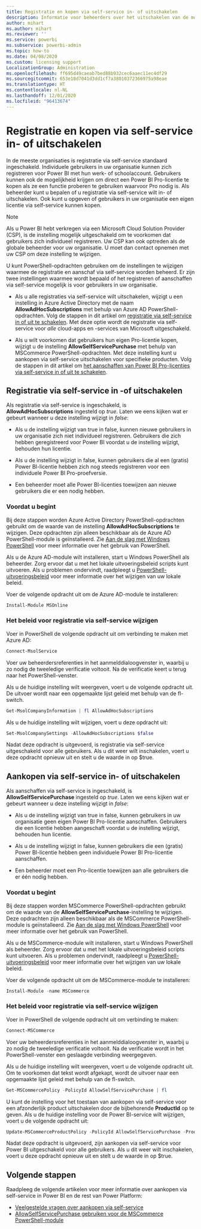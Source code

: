 ```yaml
---
title: Registratie en kopen via self-service in- of uitschakelen
description: Informatie voor beheerders over het uitschakelen van de mogelijkheid voor gebruikers om zich te registreren voor Power BI en een licentie te kopen of bij te werken.
author: mihart
ms.author: mihart
ms.reviewer: ''
ms.service: powerbi
ms.subservice: powerbi-admin
ms.topic: how-to
ms.date: 04/08/2020
ms.custom: licensing support
LocalizationGroup: Administration
ms.openlocfilehash: ff695d49caeab7bed88b932cec6aaec11ec4df29
ms.sourcegitcommit: 653e18d7041d3dd1cf7a38010372366975a98eae
ms.translationtype: HT
ms.contentlocale: nl-NL
ms.lasthandoff: 12/01/2020
ms.locfileid: "96413674"
---
```

# <a name="enable-or-disable-self-service-sign-up-and-purchasing"></a>Registratie en kopen via self-service in- of uitschakelen

In de meeste organisaties is registratie via self-service standaard ingeschakeld. Individuele gebruikers in uw organisatie kunnen zich registreren voor Power BI met hun werk- of schoolaccount. Gebruikers kunnen ook de mogelijkheid krijgen om direct een Power BI Pro-licentie te kopen als ze een functie proberen te gebruiken waarvoor Pro nodig is. Als beheerder kunt u bepalen of u registratie via self-service wilt in- of uitschakelen. Ook kunt u opgeven of gebruikers in uw organisatie een eigen licentie via self-service kunnen kopen.

> [!NOTE]
>Als u Power BI hebt verkregen via een Microsoft Cloud Solution Provider (CSP), is de instelling mogelijk uitgeschakeld om te voorkomen dat gebruikers zich individueel registreren. Uw CSP kan ook optreden als de globale beheerder voor uw organisatie. U moet dan contact opnemen met uw CSP om deze instelling te wijzigen.
>
>

U kunt PowerShell-opdrachten gebruiken om de instellingen te wijzigen waarmee de registratie en aanschaf via self-service worden beheerd. Er zijn twee instellingen waarmee wordt bepaald of het registreren of aanschaffen via self-service mogelijk is voor gebruikers in uw organisatie.

- Als u alle registraties via self-service wilt uitschakelen, wijzigt u een instelling in Azure Active Directory met de naam **AllowAdHocSubscriptions** met behulp van Azure AD PowerShell-opdrachten. Volg de stappen in dit artikel om [registratie via self-service in of uit te schakelen](#enable-or-disable-self-service-signup). Met deze optie wordt de registratie via self-service voor *alle* cloud-apps en -services van Microsoft uitgeschakeld.

- Als u wilt voorkomen dat gebruikers hun eigen Pro-licentie kopen, wijzigt u de instelling **AllowSelfServicePurchase** met behulp van MSCommerce PowerShell-opdrachten. Met deze instelling kunt u aankopen via self-service uitschakelen voor specifieke producten. Volg de stappen in dit artikel om [het aanschaffen van Power BI Pro-licenties via self-service in of uit te schakelen](#enable-or-disable-self-service-purchase).

## <a name="enable-or-disable-self-service-signup"></a>Registratie via self-service in -of uitschakelen

Als registratie via self-service is ingeschakeld, is **AllowAdHocSubscriptions** ingesteld op *true*. Laten we eens kijken wat er gebeurt wanneer u deze instelling wijzigt in *false*:

- Als u de instelling wijzigt van true in false, kunnen nieuwe gebruikers in uw organisatie zich niet individueel registreren. Gebruikers die zich hebben geregistreerd voor Power BI voordat u de instelling wijzigt, behouden hun licentie.

- Als u de instelling wijzigt in false, kunnen gebruikers die al een (gratis) Power BI-licentie hebben zich nog steeds registreren voor een individuele Power BI Pro-proefversie.

- Een beheerder moet alle Power BI-licenties toewijzen aan nieuwe gebruikers die er een nodig hebben.

### <a name="before-you-begin"></a>Voordat u begint

Bij deze stappen worden Azure Active Directory PowerShell-opdrachten gebruikt om de waarde van de instelling **AllowAdHocSubscriptions** te wijzigen. Deze opdrachten zijn alleen beschikbaar als de Azure AD PowerShell-module is geïnstalleerd. Zie [Aan de slag met Windows PowerShell](/powershell/scripting/getting-started/getting-started-with-windows-powershell?view=powershell-7) voor meer informatie over het gebruik van PowerShell.

Als u de Azure AD-module wilt installeren, start u Windows PowerShell als beheerder. Zorg ervoor dat u met het lokale uitvoeringsbeleid scripts kunt uitvoeren. Als u problemen ondervindt, raadpleegt u [PowerShell-uitvoeringsbeleid](/powershell/module/microsoft.powershell.core/about/about_execution_policies?view=powershell-7#powershell-execution-policies) voor meer informatie over het wijzigen van uw lokale beleid.

Voer de volgende opdracht uit om de Azure AD-module te installeren:

```powershell
Install-Module MSOnline
```

### <a name="change-the-self-service-signup-policy"></a>Het beleid voor registratie via self-service wijzigen

Voer in PowerShell de volgende opdracht uit om verbinding te maken met Azure AD:

```powershell
Connect-MsolService
```

Voer uw beheerdersreferenties in het aanmelddialoogvenster in, waarbij u zo nodig de tweeledige verificatie voltooit. Na de verificatie keert u terug naar het PowerShell-venster.

Als u de huidige instelling wilt weergeven, voert u de volgende opdracht uit. De uitvoer wordt naar een opgemaakte lijst geleid met behulp van de fl-switch.

```powershell
Get-MsolCompanyInformation | fl AllowAdHocSubscriptions
```

Als u de huidige instelling wilt wijzigen, voert u deze opdracht uit:

```powershell
Set-MsolCompanySettings -AllowAdHocSubscriptions $false
```

Nadat deze opdracht is uitgevoerd, is registratie via self-service uitgeschakeld voor alle gebruikers. Als u dit weer wilt inschakelen, voert u deze opdracht opnieuw uit en stelt u de waarde in op $true.

## <a name="enable-or-disable-self-service-purchase"></a>Aankopen via self-service in- of uitschakelen

Als aanschaffen via self-service is ingeschakeld, is **AllowSelfServicePurchase** ingesteld op *true*. Laten we eens kijken wat er gebeurt wanneer u deze instelling wijzigt in *false*:

- Als u de instelling wijzigt van true in false, kunnen gebruikers in uw organisatie geen eigen Power BI Pro-licentie aanschaffen. Gebruikers die een licentie hebben aangeschaft voordat u de instelling wijzigt, behouden hun licentie.

- Als u de instelling wijzigt in false, kunnen gebruikers die een (gratis) Power BI-licentie hebben geen individuele Power BI Pro-licentie aanschaffen. 

- Een beheerder moet een Pro-licentie toewijzen aan alle gebruikers die er één nodig hebben.

### <a name="before-you-begin"></a>Voordat u begint

Bij deze stappen worden MSCommerce PowerShell-opdrachten gebruikt om de waarde van de **AllowSelfServicePurchase**-instelling te wijzigen. Deze opdrachten zijn alleen beschikbaar als de MSCommerce PowerShell-module is geïnstalleerd. Zie [Aan de slag met Windows PowerShell](/powershell/scripting/getting-started/getting-started-with-windows-powershell?view=powershell-7) voor meer informatie over het gebruik van PowerShell.

Als u de MSCommerce-module wilt installeren, start u Windows PowerShell als beheerder. Zorg ervoor dat u met het lokale uitvoeringsbeleid scripts kunt uitvoeren. Als u problemen ondervindt, raadpleegt u [PowerShell-uitvoeringsbeleid](/powershell/module/microsoft.powershell.core/about/about_execution_policies?view=powershell-7#powershell-execution-policies) voor meer informatie over het wijzigen van uw lokale beleid.

Voer de volgende opdracht uit om de MSCommerce-module te installeren:

```powershell
Install-Module -name MSCommerce
```

### <a name="change-the-self-service-signup-policy"></a>Het beleid voor registratie via self-service wijzigen

Voer in PowerShell de volgende opdracht uit om verbinding te maken:

```powershell
Connect-MSCommerce
```

Voer uw beheerdersreferenties in het aanmelddialoogvenster in, waarbij u zo nodig de tweeledige verificatie voltooit. Na de verificatie wordt in het PowerShell-venster een geslaagde verbinding weergegeven.

Als u de huidige instelling wilt weergeven, voert u de volgende opdracht uit. Om te voorkomen dat tekst wordt afgekapt, wordt de uitvoer naar een opgemaakte lijst geleid met behulp van de fl-switch.

```powershell
Get-MSCommercePolicy -PolicyId AllowSelfServicePurchase | fl
```

U kunt de instelling voor het toestaan van aankopen via self-service voor een afzonderlijk product uitschakelen door de bijbehorende **ProductId** op te geven. Als u de huidige instelling voor de Power BI-service wilt wijzigen, voert u de volgende opdracht uit:

```powershell
Update-MSCommerceProductPolicy -PolicyId AllowSelfServicePurchase -ProductId CFQ7TTC0L3PB -Enabled $False
```

Nadat deze opdracht is uitgevoerd, zijn aankopen via self-service voor Power BI uitgeschakeld voor alle gebruikers. Als u dit weer wilt inschakelen, voert u deze opdracht opnieuw uit en stelt u de waarde in op $true.

## <a name="next-steps"></a>Volgende stappen

Raadpleeg de volgende artikelen voor meer informatie over aankopen via self-service in Power BI en de rest van Power Platform:

- [Veelgestelde vragen over aankopen via self-service](/microsoft-365/commerce/subscriptions/self-service-purchase-faq?view=o365-worldwide#admin-capabilities)
- [AllowSelfServicePurchase gebruiken voor de MSCommerce PowerShell-module](/microsoft-365/commerce/subscriptions/allowselfservicepurchase-powershell?view=o365-worldwide)